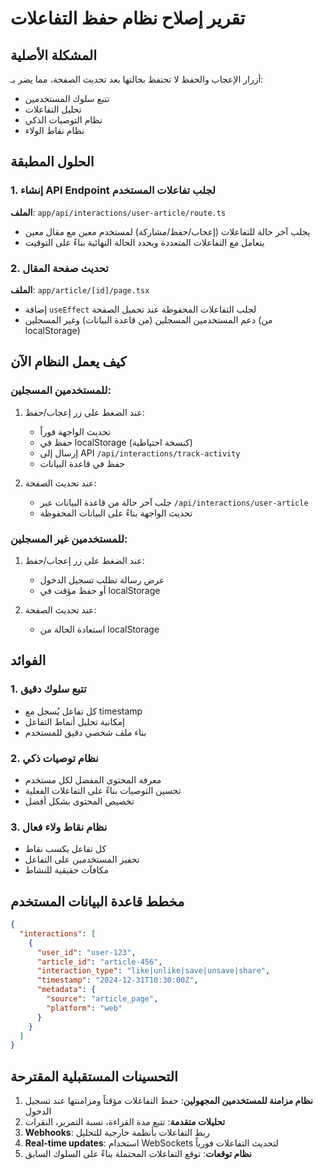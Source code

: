 # تقرير إصلاح نظام حفظ التفاعلات

## المشكلة الأصلية
أزرار الإعجاب والحفظ لا تحتفظ بحالتها بعد تحديث الصفحة، مما يضر بـ:
- تتبع سلوك المستخدمين
- تحليل التفاعلات
- نظام التوصيات الذكي
- نظام نقاط الولاء

## الحلول المطبقة

### 1. إنشاء API Endpoint لجلب تفاعلات المستخدم
**الملف**: `app/api/interactions/user-article/route.ts`
- يجلب آخر حالة للتفاعلات (إعجاب/حفظ/مشاركة) لمستخدم معين مع مقال معين
- يتعامل مع التفاعلات المتعددة ويحدد الحالة النهائية بناءً على التوقيت

### 2. تحديث صفحة المقال
**الملف**: `app/article/[id]/page.tsx`
- إضافة `useEffect` لجلب التفاعلات المحفوظة عند تحميل الصفحة
- دعم المستخدمين المسجلين (من قاعدة البيانات) وغير المسجلين (من localStorage)

## كيف يعمل النظام الآن

### للمستخدمين المسجلين:
1. عند الضغط على زر إعجاب/حفظ:
   - تحديث الواجهة فوراً
   - حفظ في localStorage (كنسخة احتياطية)
   - إرسال إلى API `/api/interactions/track-activity`
   - حفظ في قاعدة البيانات

2. عند تحديث الصفحة:
   - جلب آخر حالة من قاعدة البيانات عبر `/api/interactions/user-article`
   - تحديث الواجهة بناءً على البيانات المحفوظة

### للمستخدمين غير المسجلين:
1. عند الضغط على زر إعجاب/حفظ:
   - عرض رسالة تطلب تسجيل الدخول
   - أو حفظ مؤقت في localStorage

2. عند تحديث الصفحة:
   - استعادة الحالة من localStorage

## الفوائد

### 1. تتبع سلوك دقيق
- كل تفاعل يُسجل مع timestamp
- إمكانية تحليل أنماط التفاعل
- بناء ملف شخصي دقيق للمستخدم

### 2. نظام توصيات ذكي
- معرفة المحتوى المفضل لكل مستخدم
- تحسين التوصيات بناءً على التفاعلات الفعلية
- تخصيص المحتوى بشكل أفضل

### 3. نظام نقاط ولاء فعال
- كل تفاعل يكسب نقاط
- تحفيز المستخدمين على التفاعل
- مكافآت حقيقية للنشاط

## مخطط قاعدة البيانات المستخدم
```json
{
  "interactions": [
    {
      "user_id": "user-123",
      "article_id": "article-456",
      "interaction_type": "like|unlike|save|unsave|share",
      "timestamp": "2024-12-31T10:30:00Z",
      "metadata": {
        "source": "article_page",
        "platform": "web"
      }
    }
  ]
}
```

## التحسينات المستقبلية المقترحة
1. **نظام مزامنة للمستخدمين المجهولين**: حفظ التفاعلات مؤقتاً ومزامنتها عند تسجيل الدخول
2. **تحليلات متقدمة**: تتبع مدة القراءة، نسبة التمرير، النقرات
3. **Webhooks**: ربط التفاعلات بأنظمة خارجية للتحليل
4. **Real-time updates**: استخدام WebSockets لتحديث التفاعلات فورياً
5. **نظام توقعات**: توقع التفاعلات المحتملة بناءً على السلوك السابق 